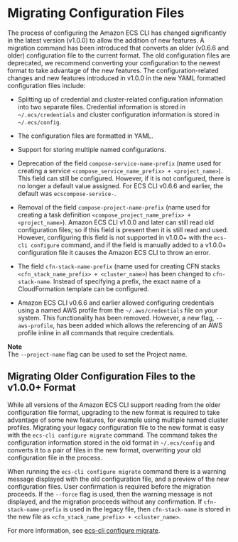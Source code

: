 # Migrating Configuration Files<a name="ECS_CLI_migrating_config_files"></a>

The process of configuring the Amazon ECS CLI has changed significantly in the latest version \(v1\.0\.0\) to allow the addition of new features\. A migration command has been introduced that converts an older \(v0\.6\.6 and older\) configuration file to the current format\. The old configuration files are deprecated, we recommend converting your configuration to the newest format to take advantage of the new features\. The configuration\-related changes and new features introduced in v1\.0\.0 in the new YAML formatted configuration files include:

+ Splitting up of credential and cluster\-related configuration information into two separate files\. Credential information is stored in `~/.ecs/credentials` and cluster configuration information is stored in `~/.ecs/config`\.

+ The configuration files are formatted in YAML\.

+ Support for storing multiple named configurations\.

+ Deprecation of the field `compose-service-name-prefix` \(name used for creating a service `<compose_service_name_prefix> + <project_name>`\)\. This field can still be configured\. However, if it is not configured, there is no longer a default value assigned\. For ECS CLI v0\.6\.6 and earlier, the default was `ecscompose-service-`\.

+ Removal of the field `compose-project-name-prefix` \(name used for creating a task definition `<compose_project_name_prefix> + <project_name>`\)\. Amazon ECS CLI v1\.0\.0 and later can still read old configuration files; so if this field is present then it is still read and used\. However, configuring this field is not supported in v1\.0\.0\+ with the `ecs-cli configure` command, and if the field is manually added to a v1\.0\.0\+ configuration file it causes the Amazon ECS CLI to throw an error\.

+ The field `cfn-stack-name-prefix` \(name used for creating CFN stacks `<cfn_stack_name_prefix> + <cluster_name>`\) has been changed to `cfn-stack-name`\. Instead of specifying a prefix, the exact name of a CloudFormation template can be configured\.

+ Amazon ECS CLI v0\.6\.6 and earlier allowed configuring credentials using a named AWS profile from the `~/.aws/credentials` file on your system\. This functionality has been removed\. However, a new flag, `--aws-profile`, has been added which allows the referencing of an AWS profile inline in all commands that require credentials\.

**Note**  
The `--project-name` flag can be used to set the Project name\.

## Migrating Older Configuration Files to the v1\.0\.0\+ Format<a name="ECS_CLI_migrating_config_files_notes"></a>

While all versions of the Amazon ECS CLI support reading from the older configuration file format, upgrading to the new format is required to take advantage of some new features, for example using multiple named cluster profiles\. Migrating your legacy configuration file to the new format is easy with the `ecs-cli configure migrate` command\. The command takes the configuration information stored in the old format in `~/.ecs/config` and converts it to a pair of files in the new format, overwriting your old configuration file in the process\.

When running the `ecs-cli configure migrate` command there is a warning message displayed with the old configuration file, and a preview of the new configuration files\. User confirmation is required before the migration proceeds\. If the `--force` flag is used, then the warning message is not displayed, and the migration proceeds without any confirmation\. If `cfn-stack-name-prefix` is used in the legacy file, then `cfn-stack-name` is stored in the new file as `<cfn_stack_name_prefix> + <cluster_name>`\.

For more information, see [ecs\-cli configure migrate](cmd-ecs-cli-configure-migrate.md)\.